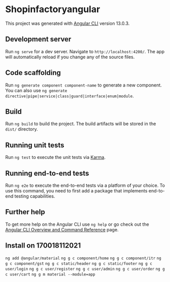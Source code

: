 # Shopinfactoryangular

This project was generated with [Angular CLI](https://github.com/angular/angular-cli) version 13.0.3.

## Development server

Run `ng serve` for a dev server. Navigate to `http://localhost:4200/`. The app will automatically reload if you change any of the source files.

## Code scaffolding

Run `ng generate component component-name` to generate a new component. You can also use `ng generate directive|pipe|service|class|guard|interface|enum|module`.

## Build

Run `ng build` to build the project. The build artifacts will be stored in the `dist/` directory.

## Running unit tests

Run `ng test` to execute the unit tests via [Karma](https://karma-runner.github.io).

## Running end-to-end tests

Run `ng e2e` to execute the end-to-end tests via a platform of your choice. To use this command, you need to first add a package that implements end-to-end testing capabilities.

## Further help

To get more help on the Angular CLI use `ng help` or go check out the [Angular CLI Overview and Command Reference](https://angular.io/cli) page.

## Install on 170018112021

`ng add @angular/material`
`ng g c component/home`
`ng g c component/itr`
`ng g c component/gst`
`ng g c static/header`
`ng g c static/footer`
`ng g c user/login`
`ng g c user/register`
`ng g c user/admin`
`ng g c user/order`
`ng g c user/cart`
`ng g m material --module=app`